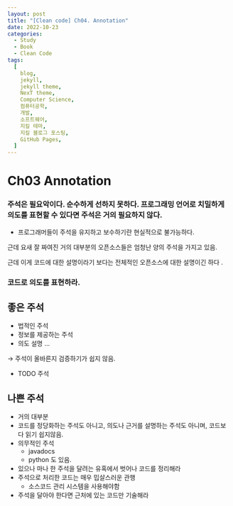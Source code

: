 ```yaml
---
layout: post
title: "[Clean code] Ch04. Annotation"
date: 2022-10-23
categories:
  - Study
  - Book
  - Clean Code
tags:
  [
    blog,
    jekyll,
    jekyll theme,
    NexT theme,
    Computer Science,
    컴퓨터공학,
    개발,
    소프트웨어,
    지킬 테마,
    지킬 블로그 포스팅,
    GitHub Pages,
  ]
---
```


# Ch03 Annotation

### 주석은 필요악이다. 순수하게 선하지 못하다. 프로그래밍 언어로 치밀하게 의도를 표현할 수 있다면 주석은 거의 필요하지 않다.

- 프로그래머들이 주석을 유지하고 보수하기란 현실적으로 불가능하다.

근데 요새 잘 짜여진 거의 대부분의 오픈소스들은 엄청난 양의 주석을 가지고 있음.

근데 이게 코드에 대한 설명이라기 보다는 전체적인 오픈소스에 대한 설명이긴 하다 .

### 코드로 의도를 표현하라.

## 좋은 주석

- 법적인 주석
- 정보를 제공하는 주석
- 의도 설명 …

→ 주석이 올바른지 검증하기가  쉽지 않음.

- TODO 주석

## 나쁜 주석

- 거의 대부분
- 코드를 정당화하는 주석도 아니고, 의도나 근거를 설명하는 주석도 아니며, 코드보다 읽기 쉽지않음.
- 의무적인 주석
    - javadocs
    - python 도 있음.
- 있으나 마나 한 주석을 달려는 유혹에서 벗어나 코드를 정리해라
- 주석으로 처리한 코드는 매우 밉살스러운 관행
    - 소스코드 관리 시스템을 사용해야함
- 주석을 달아야 한다면 근처에 있는 코드만 기술해라
